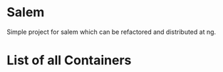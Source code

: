 # Salem

Simple project for salem which can be refactored and distributed at ng.

# List of all Containers
